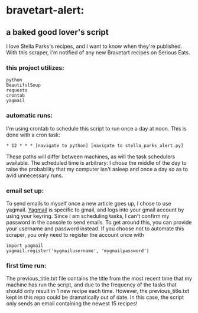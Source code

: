 # bravetart-alert:
## a baked good lover's script
I love Stella Parks's recipes, and I want to know when they're published. With this scraper, I'm notified of any new Bravetart recipes on Serious Eats.

### this project utilizes:
```
python
BeautifulSoup
requests
crontab
yagmail
```

### automatic runs:
I'm using crontab to schedule this script to run once a day at noon. This is done with a cron task:
```
* 12 * * * [navigate to python] [navigate to stella_parks_alert.py]
```
These paths will differ between machines, as will the task schedulers available. The scheduled time is arbitrary: I chose the middle of the day to raise the probability that my computer isn't asleep and once a day so as to avid unnecessary runs.

### email set up:
To send emails to myself once a new article goes up, I chose to use yagmail. [Yagmail](https://github.com/kootenpv/yagmail/blob/master/README.md) is specific to gmail, and logs into your gmail account by using your keyring. Since I am scheduling tasks, I can't confirm my password in the console to send emails. To get around this, you can provide your username and password instead. If you choose not to automate this scraper, you only need to register the account once with
```
import yagmail
yagmail.register('mygmailusername', 'mygmailpassword')
```

### first time run:
The previous_title.txt file contains the title from the most recent time that my machine has run the script, and due to the frequency of the tasks that should only result in 1 new recipe each time. However, the previous_title.txt kept in this repo could be dramatically out of date. In this case, the script only sends an email containing the newest 15 recipes!
